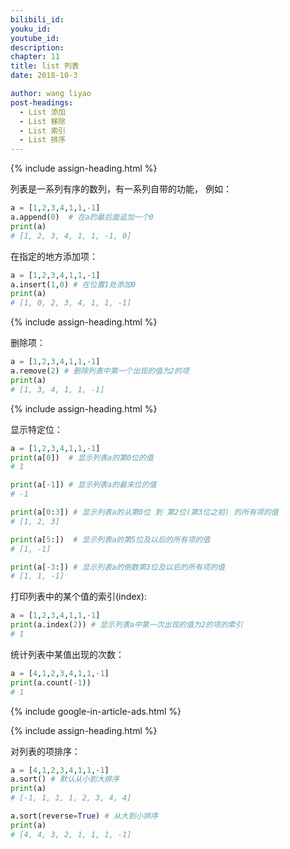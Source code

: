 ```yaml
---
bilibili_id: 
youku_id: 
youtube_id: 
description: 
chapter: 11
title: list 列表
date: 2018-10-3

author: wang liyao
post-headings:
  - List 添加
  - List 移除
  - List 索引
  - List 排序
---
```




{% include assign-heading.html %}

列表是一系列有序的数列，有一系列自带的功能， 例如：

```python
a = [1,2,3,4,1,1,-1]
a.append(0)  # 在a的最后面追加一个0
print(a)
# [1, 2, 3, 4, 1, 1, -1, 0]
```

在指定的地方添加项：

```python
a = [1,2,3,4,1,1,-1]
a.insert(1,0) # 在位置1处添加0
print(a)
# [1, 0, 2, 3, 4, 1, 1, -1]
```


{% include assign-heading.html %}

删除项：

```python
a = [1,2,3,4,1,1,-1]
a.remove(2) # 删除列表中第一个出现的值为2的项
print(a)
# [1, 3, 4, 1, 1, -1]
```


{% include assign-heading.html %}

显示特定位：

```python
a = [1,2,3,4,1,1,-1]
print(a[0])  # 显示列表a的第0位的值
# 1

print(a[-1]) # 显示列表a的最末位的值
# -1

print(a[0:3]) # 显示列表a的从第0位 到 第2位(第3位之前) 的所有项的值
# [1, 2, 3]

print(a[5:])  # 显示列表a的第5位及以后的所有项的值
# [1, -1]

print(a[-3:]) # 显示列表a的倒数第3位及以后的所有项的值
# [1, 1, -1]
```

打印列表中的某个值的索引(index):

```python
a = [1,2,3,4,1,1,-1]
print(a.index(2)) # 显示列表a中第一次出现的值为2的项的索引
# 1
```

统计列表中某值出现的次数：

```python
a = [4,1,2,3,4,1,1,-1]
print(a.count(-1))
# 1
```


{% include google-in-article-ads.html %}

{% include assign-heading.html %}

对列表的项排序：

```python
a = [4,1,2,3,4,1,1,-1]
a.sort() # 默认从小到大排序
print(a)
# [-1, 1, 1, 1, 2, 3, 4, 4]

a.sort(reverse=True) # 从大到小排序
print(a)
# [4, 4, 3, 2, 1, 1, 1, -1]
```